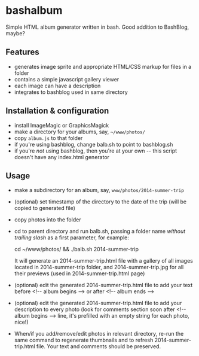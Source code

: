 bashalbum
=========

Simple HTML album generator written in bash.
Good addition to BashBlog, maybe?

Features
--------

- generates image sprite and appropriate HTML/CSS markup for files in a folder
- contains a simple javascript gallery viewer
- each image can have a description 
- integrates to bashblog used in same directory

Installation & configuration
----------------------------

- install ImageMagic or GraphicsMagick
- make a directory for your albums, say, `~/www/photos/`
- copy `album.js` to that folder
- if you're using bashblog, change balb.sh to point to bashblog.sh
- if you're *not* using bashblog, then you're at your own -- this script doesn't
  have any index.html generator

Usage
-----

- make a subdirectory for an album, say, `www/photos/2014-summer-trip`
- (optional) set timestamp of the directory to the date of the trip (will be
  copied to generated file)
- copy photos into the folder
- cd to parent directory and run balb.sh, passing a folder name *without
  trailing slash* as a first parameter, for example:

    cd ~/www/photos/ && ./balb.sh 2014-summer-trip

  It will generate an 2014-summer-trip.html file with a gallery of all images
  located in 2014-summer-trip folder, and 2014-summer-trip.jpg for all their
  previews (used in 2014-summer-trip.html page)
- (optional) edit the generated 2014-summer-trip.html file to add your text
  before &lt;!-- album begins --> or after &lt;!-- album ends -->
- (optional) edit the generated 2014-summer-trip.html file to add your
  description to every photo
  (look for comments section soon after &lt;!-- album begins --> line,
  it's prefilled with an empty string for each photo, nice!)
- When/if you add/remove/edit photos in relevant directory, re-run the same
  command to regenerate thumbnails and to refresh 2014-summer-trip.html file.
  Your text and comments should be preserved.

